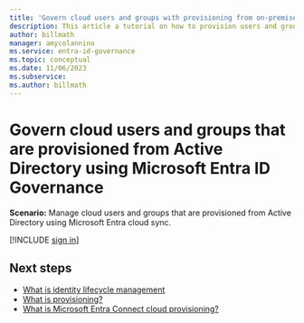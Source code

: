 ```yaml
---
title: 'Govern cloud users and groups with provisioning from on-premises and Entra Connect Cloud Sync'
description: This article a tutorial on how to provision users and groups using cloud sync.
author: billmath
manager: amycolannino
ms.service: entra-id-governance
ms.topic: conceptual
ms.date: 11/06/2023
ms.subservice:
ms.author: billmath
---
```


# Govern cloud users and groups that are provisioned from Active Directory using Microsoft Entra ID Governance

**Scenario:** Manage cloud users and groups that are provisioned from Active Directory using Microsoft Entra cloud sync.


[!INCLUDE [sign in](~/includes/governance/governance-active-directory-to-entra-cloud-sync.md)]




## Next steps 
- [What is identity lifecycle management](~/id-governance/what-is-identity-lifecycle-management.md)
- [What is provisioning?](~/id-governance/what-is-provisioning.md)
- [What is Microsoft Entra Connect cloud provisioning?](~/identity/hybrid/cloud-sync/what-is-cloud-sync.md)
